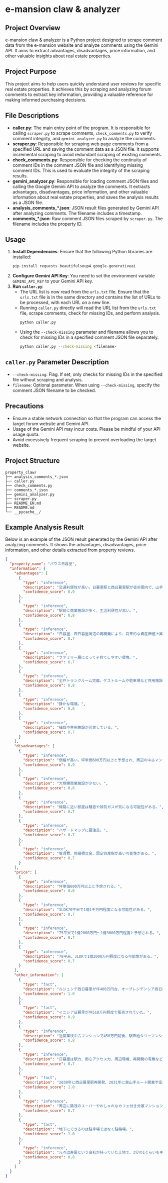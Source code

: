 # e-mansion claw & analyzer

## Project Overview

e-mansion claw & analyzer is a Python project designed to scrape comment data from the e-mansion website and analyze comments using the Gemini API. It aims to extract advantages, disadvantages, price information, and other valuable insights about real estate properties.

## Project Purpose

This project aims to help users quickly understand user reviews for specific real estate properties. It achieves this by scraping and analyzing forum comments to extract key information, providing a valuable reference for making informed purchasing decisions.

## File Descriptions

* **caller.py**: The main entry point of the program. It is responsible for calling `scraper.py` to scrape comments, `check_comments.py` to verify comment integrity, and `gemini_analyzer.py` to analyze the comments.
* **scraper.py**:  Responsible for scraping web page comments from a specified URL and saving the comment data as a JSON file. It supports incremental scraping to avoid redundant scraping of existing comments.
* **check_comments.py**: Responsible for checking the continuity of comment IDs in the comment JSON file and identifying missing comment IDs. This is used to evaluate the integrity of the scraping results.
* **gemini_analyzer.py**: Responsible for loading comment JSON files and calling the Google Gemini API to analyze the comments. It extracts advantages, disadvantages, price information, and other valuable information about real estate properties, and saves the analysis results as a JSON file.
* **analysis_comments_*.json**: JSON result files generated by Gemini API after analyzing comments. The filename includes a timestamp.
* **comments_*.json**: Raw comment JSON files scraped by `scraper.py`. The filename includes the property ID.

## Usage

1. **Install Dependencies**: Ensure that the following Python libraries are installed:
    ```bash
    pip install requests beautifulsoup4 google-generativeai
    ```
2. **Configure Gemini API Key**:  You need to set the environment variable `GEMINI_API_KEY` to your Gemini API key.
3. **Run `caller.py`**:
    * The URL list is now read from the `urls.txt` file. Ensure that the `urls.txt` file is in the same directory and contains the list of URLs to be processed, with each URL on a new line.
    * Running `caller.py` directly will read the URL list from the `urls.txt` file, scrape comments, check for missing IDs, and perform analysis.
      ```bash
      python caller.py
      ```
    * Using the `--check-missing` parameter and filename allows you to check for missing IDs in a specified comment JSON file separately.
      ```bash
      python caller.py --check-missing <filename>
      ```

## `caller.py` Parameter Description

* `--check-missing`: Flag. If set, only checks for missing IDs in the specified file without scraping and analysis.
* `filename`: Optional parameter. When using `--check-missing`, specify the comment JSON filename to be checked.

## Precautions

* Ensure a stable network connection so that the program can access the target forum website and Gemini API.
* Usage of the Gemini API may incur costs. Please be mindful of your API usage quota.
* Avoid excessively frequent scraping to prevent overloading the target website.

## Project Structure

```
property_claw/
├── analysis_comments_*.json
├── caller.py
├── check_comments.py
├── comments_*.json
├── gemini_analyzer.py
├── scraper.py
├── README_EN.md
├── README.md
└── __pycache__/
```

## Example Analysis Result

Below is an example of the JSON result generated by the Gemini API after analyzing comments. It shows the advantages, disadvantages, price information, and other details extracted from property reviews.

```json
{
  "property_name": "バウス日暮里",
  "information": {
    "advantages": [
      {
        "type": "inference",
        "description": "交通利便性が高い。日暮里駅と西日暮里駅が徒歩圏内で、山手線、京浜東北線、常磐線、千代田線など複数の路線が利用可能。",
        "confidence_score": 0.9
      },
      {
        "type": "inference",
        "description": "駅前に商業施設が多く、生活利便性が高い。",
        "confidence_score": 0.8
      },
      {
        "type": "inference",
        "description": "日暮里、西日暮里周辺の再開発により、将来的な資産価値上昇が期待できる。",
        "confidence_score": 0.7
      },
      {
        "type": "inference",
        "description": "ファミリー層にとって子育てしやすい環境。",
        "confidence_score": 0.7
      },
      {
        "type": "inference",
        "description": "全戸トランクルーム完備、ゲストルームや駐車場など共用施設が充実している。",
        "confidence_score": 0.8
      },
      {
        "type": "inference",
        "description": "静かな環境。",
        "confidence_score": 0.6
      },
      {
        "type": "inference",
        "description": "植栽や共用施設が充実している。",
        "confidence_score": 0.7
      }
    ],
    "disadvantages": [
      {
        "type": "inference",
        "description": "価格が高い。坪単価600万円以上と予想され、周辺の中古マンションと比べて割高。",
        "confidence_score": 0.9
      },
      {
        "type": "inference",
        "description": "大規模商業施設が少ない。",
        "confidence_score": 0.6
      },
      {
        "type": "inference",
        "description": "線路に近い部屋は騒音や排気ガスが気になる可能性がある。",
        "confidence_score": 0.7
      },
      {
        "type": "inference",
        "description": "ハザードマップに要注意。",
        "confidence_score": 0.7
      },
      {
        "type": "inference",
        "description": "管理費、修繕積立金、固定資産税が高い可能性がある。",
        "confidence_score": 0.7
      }
    ],
    "price": [
      {
        "type": "inference",
        "description": "坪単価600万円以上と予想される。",
        "confidence_score": 0.8
      },
      {
        "type": "inference",
        "description": "3LDK70平米で1億1千万円程度になる可能性がある。",
        "confidence_score": 0.7
      },
      {
        "type": "inference",
        "description": "75平米で1億2000万円～1億3000万円程度と予想される。",
        "confidence_score": 0.7
      },
      {
        "type": "inference",
        "description": "78平米、3LDKで1億2000万円程度になる可能性がある。",
        "confidence_score": 0.7
      }
    ],
    "other_information": [
      {
        "type": "fact",
        "description": "ルジェンテ西日暮里が坪400万円台、オープレジデンシア西日暮里ステーションフロント（中古）が1億円近くで売り出されている。",
        "confidence_score": 1.0
      },
      {
        "type": "fact",
        "description": "イニシア日暮里が坪510万円程度で販売されていた。",
        "confidence_score": 0.9
      },
      {
        "type": "inference",
        "description": "近隣築浅中古マンションで450万円前後、駅直結タワーマンションで600万円ぐらいの価格帯。",
        "confidence_score": 0.8
      },
      {
        "type": "inference",
        "description": "日暮里は駅力、都心アクセス力、周辺環境、再開発の有無などを考慮すると、割安感がある。",
        "confidence_score": 0.7
      },
      {
        "type": "fact",
        "description": "2030年に西日暮里駅再開発、2031年に東山手ルート開業予定。",
        "confidence_score": 1.0
      },
      {
        "type": "inference",
        "description": "周辺に築浅のスーパーやおしゃれなカフェ付き分譲マンションもある。",
        "confidence_score": 0.7
      },
      {
        "type": "fact",
        "description": "地下にできるのは駐車場ではなく駐輪場。",
        "confidence_score": 1.0
      },
      {
        "type": "inference",
        "description": "元々は寿屋という会社が持っていた土地で、3分の1ぐらいを中央日本土地建物が取得。寿屋は残る土地で賃貸マンション（単身世帯中心）を新たに建てる予定。バウスはファミリー世帯中心。なお、寿屋は近隣に賃貸マンションを過去に手掛けている。",
        "confidence_score": 0.8
      }
    ]
  }
}
```
